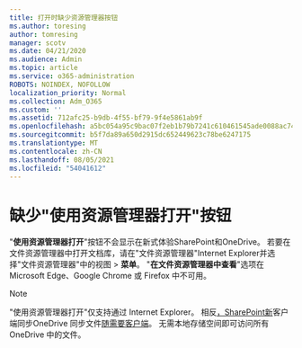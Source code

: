 ```yaml
---
title: 打开时缺少资源管理器按钮
ms.author: toresing
author: tomresing
manager: scotv
ms.date: 04/21/2020
ms.audience: Admin
ms.topic: article
ms.service: o365-administration
ROBOTS: NOINDEX, NOFOLLOW
localization_priority: Normal
ms.collection: Adm_O365
ms.custom: ''
ms.assetid: 712afc25-b9db-4f55-bf79-9f4e5861ab9f
ms.openlocfilehash: a5bc054a95c9bac07f2eb1b79b7241c610461545ade0088ac74254e6ae4169ae
ms.sourcegitcommit: b5f7da89a650d2915dc652449623c78be6247175
ms.translationtype: MT
ms.contentlocale: zh-CN
ms.lasthandoff: 08/05/2021
ms.locfileid: "54041612"
---
```

# <a name="the-open-with-explorer-button-is-missing"></a>缺少"使用资源管理器打开"按钮

"**使用资源管理器打开**"按钮不会显示在新式体验SharePoint和OneDrive。 若要在文件资源管理器中打开文档库，请在"文件资源管理器"Internet Explorer并选择"文件资源管理器"中的视图 \> **菜单**。 "**在文件资源管理器中查看**"选项在 Microsoft Edge、Google Chrome 或 Firefox 中不可用。 
  
> [!NOTE]
> "使用资源管理器打开"仅支持通过 Internet Explorer。 相反[，SharePoint新](https://support.office.com/article/6de9ede8-5b6e-4503-80b2-6190f3354a88.aspx)客户端同步OneDrive 同步文件[随需要客户端](https://support.office.com/article/0e6860d3-d9f3-4971-b321-7092438fb38e.aspx)。 无需本地存储空间即可访问所有 OneDrive 中的文件。 
  

